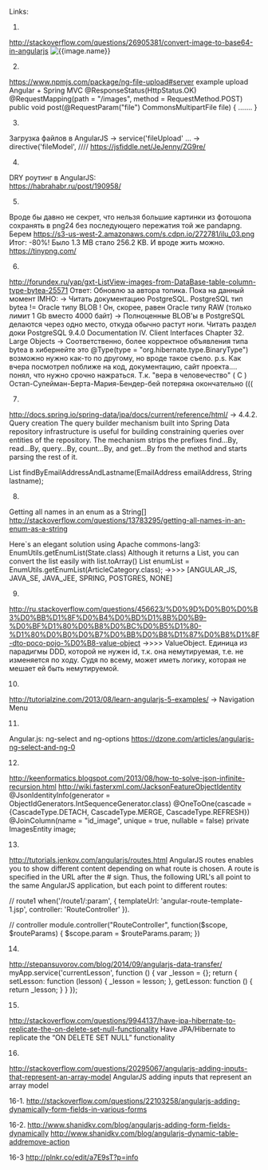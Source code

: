 Links:

1. 
http://stackoverflow.com/questions/26905381/convert-image-to-base64-in-angularjs
<img alt="{{image.name}}" data-ng-src="{{'data:image/png;base64,'+image.img}}" class="photo" />

2.
https://www.npmjs.com/package/ng-file-upload#server example upload Angular + Spring MVC
@ResponseStatus(HttpStatus.OK)
    @RequestMapping(path = "/images", method = RequestMethod.POST)
    public void post(@RequestParam("file") CommonsMultipartFile file) { ....... }
    

3.
Загрузка файлов в AngularJS 
-> service('fileUpload' ...
-> directive('fileModel', ////
https://jsfiddle.net/JeJenny/ZG9re/

4.
DRY роутинг в AngularJS:  
https://habrahabr.ru/post/190958/


5.
Вроде бы давно не секрет, что нельзя большие картинки из фотошопа сохранять в png24 без последующего пережатия той же pandapng.
Берем https://s3-us-west-2.amazonaws.com/s.cdpn.io/272781/ilu_03.png
Итог: -80%!
Было 1.3 MB стало 256.2 KB. И вроде жить можно.
https://tinypng.com/

6.
http://forundex.ru/yap/gxt-ListView-images-from-DataBase-table-column-type-bytea-25571
Ответ: Обновлю за автора топика. Пока на данный момент IMHO:
-> Читать документацию PostgreSQL.
PostgreSQL тип bytea != Oracle типу BLOB ! Он, скорее, равен Oracle типу RAW (только лимит 1 Gb вместо 4000 байт)
-> Полноценные BLOB'ы в PostgreSQL делаются через одно место, откуда обычно растут ноги. Читать раздел доки
PostgreSQL 9.4.0 Documentation
IV. Client Interfaces
Chapter 32. Large Objects
-> Соответственно, более корректное объявления типа bytea в хибернейте это
@Type(type = "org.hibernate.type.BinaryType")
возможно нужно как-то по другому, но вроде такое съело.
p.s. Как вчера посмотрел поближе на код, документацию, сайт проекта.... понял,
что нужно срочно нажраться. Т.к. "вера в человечество" ( C ) Остап-Сулейман-Берта-Мария-Бендер-бей потеряна окончательно (((

7.
http://docs.spring.io/spring-data/jpa/docs/current/reference/html/
-> 4.4.2. Query creation
The query builder mechanism built into Spring Data repository infrastructure is useful for
building constraining queries over entities of the repository.
The mechanism strips the prefixes find…By, read…By, query…By, count…By, and get…By from the method and starts parsing the rest of it.

 List<Person> findByEmailAddressAndLastname(EmailAddress emailAddress, String lastname);

8.
Getting all names in an enum as a String[]
http://stackoverflow.com/questions/13783295/getting-all-names-in-an-enum-as-a-string

Here`s an elegant solution using Apache commons-lang3:
EnumUtils.getEnumList(State.class)
Although it returns a List, you can convert the list easily with list.toArray()
List<ArticleCategory> enumList = EnumUtils.getEnumList(ArticleCategory.class);
  ->>>> [ANGULAR_JS, JAVA_SE, JAVA_JEE, SPRING, POSTGRES, NONE]

9.
http://ru.stackoverflow.com/questions/456623/%D0%9D%D0%B0%D0%B3%D0%BB%D1%8F%D0%B4%D0%BD%D1%8B%D0%B9-%D0%BF%D1%80%D0%B8%D0%BC%D0%B5%D1%80-%D1%80%D0%B0%D0%B7%D0%BB%D0%B8%D1%87%D0%B8%D1%8F-dto-poco-pojo-%D0%B8-value-object
  ->>>>  ValueObject. Единица из парадигмы DDD, которой не нужен id, т.к. она немутируемая,
т.е. не изменяется по ходу. Судя по всему, может иметь логику,
которая не мешает ей быть немутируемой.

10.
http://tutorialzine.com/2013/08/learn-angularjs-5-examples/
-> Navigation Menu

11.
Angular.js: ng-select and ng-options
https://dzone.com/articles/angularjs-ng-select-and-ng-0

12.
http://keenformatics.blogspot.com/2013/08/how-to-solve-json-infinite-recursion.html
http://wiki.fasterxml.com/JacksonFeatureObjectIdentity
    @JsonIdentityInfo(generator = ObjectIdGenerators.IntSequenceGenerator.class)
    @OneToOne(cascade = {CascadeType.DETACH, CascadeType.MERGE, CascadeType.REFRESH})
    @JoinColumn(name = "id_image", unique = true, nullable = false)
    private ImagesEntity image;


13.
http://tutorials.jenkov.com/angularjs/routes.html
AngularJS routes enables you to show different content
depending on what route is chosen.
A route is specified in the URL after the # sign.
Thus, the following URL's all point to the same AngularJS application,
but each point to different routes:

// route1
 when('/route1/:param',
 {    templateUrl: 'angular-route-template-1.jsp',
      controller: 'RouteController'
 }).

// controller
 module.controller("RouteController", function($scope, $routeParams) {
     $scope.param = $routeParams.param;
 })

14.
http://stepansuvorov.com/blog/2014/09/angularjs-data-transfer/
myApp.service('currentLesson', function () {
    var _lesson = {};
    return {
        setLesson: function (lesson) {
            _lesson = lesson;
        },
        getLesson: function () {
            return _lesson;
        }
    }
});

15.
http://stackoverflow.com/questions/9944137/have-jpa-hibernate-to-replicate-the-on-delete-set-null-functionality
Have JPA/Hibernate to replicate the “ON DELETE SET NULL” functionality

16.
http://stackoverflow.com/questions/20295067/angularjs-adding-inputs-that-represent-an-array-model
AngularJS adding inputs that represent an array model

16-1.
http://stackoverflow.com/questions/22103258/angularjs-adding-dynamically-form-fields-in-various-forms

16-2.
http://www.shanidkv.com/blog/angularjs-adding-form-fields-dynamically
http://www.shanidkv.com/blog/angularjs-dynamic-table-addremove-action

16-3
http://plnkr.co/edit/a7E9sT?p=info
